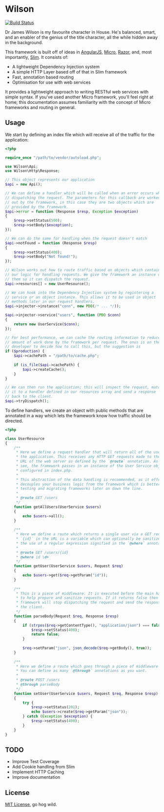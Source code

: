 # Wilson

[![Build Status](https://secure.travis-ci.org/rawebone/Wilson.png?branch=perf)](http://travis-ci.org/rawebone/Wilson)

Dr James Wilson is my favourite character in House. He's  balanced, smart,
and an enabler of the genius of the title character, all the while hidden
away in the background.

This framework is built off of ideas in [AngularJS](https://angularjs.org),
[Micro](https://github.com/rawebone/Micro), [Razor](https://github.com/rawebone/Razor),
and, most importantly, [Slim](https://github.com/codeguy/Slim). It consists of:

* A lightweight Dependency Injection system
* A simple HTTP Layer based off of that in Slim framework
* Fast, annotation based routing
* Optimisation for use with web services

It provides a lightweight approach to writing RESTful web services with simple 
syntax. If you've used another Micro framework, you'll feel right at home; this 
documentation assumes familiarity with the concept of Micro frameworks and routing
in general.


## Usage

We start by defining an index file which will receive all of the traffic
for the application:

```php
<?php

require_once "/path/to/vendor/autoload.php";

use Wilson\Api;
use Wilson\Http\Response;

// This object represents our application
$api = new Api();

// We can define a handler which will be called when an error occurs while
// dispatching the request. The parameters for this callback are worked
// out by the framework, in this case they are two objects which are
// provided by the framework.
$api->error = function (Response $resp, Exception $exception)
{
    $resp->setStatus(500);
    $resp->setBody($exception);
});

// We can do the same for handling when the request doesn't match
$api->notFound = function (Response $resp)
{
    $resp->setStatus(400);
    $resp->setBody("Not found!");
});

// Wilson works out how to route traffic based on objects which contain
// our logic for handling requests. We give the framework an instance of
// them so it can dispatch the request.
$api->resources[] = new UserResource();

// We can hook into the Dependency Injection system by registering a
// service or an object instance. This allows it to be used in object
// methods later in our request handlers.
$api->injector->instance("conn", new PDO(/* ... */));

$api->injector->service("users", function (PDO $conn)
{
    return new UserService($conn);
});

// For best performance, we can cache the routing information to reduce the
// amount of work done by the framework per request. The onus is on the
// developer to decide how to call this, but the suggestion is
if ($production) {
    $api->cachePath = "/path/to/cache.php";
    
    if (is_file($api->cachePath) {
        $api->createCache();
    }
}

// We can then run the application; this will inspect the request, match
// it to a handler defined in our resources array and send a response
// back to the client.
$api->tryDispatch();

```

To define handlers, we create an object with public methods that are annotated
in a way which lets the framework know how traffic should be directed.

```php
<?php

class UserResource
{
    /**
     * Here we define a request handler that will return all of the users for
     * the application. This receives any HTTP GET requests made to the /users
     * URL of the web server as defined by the `@route` annotation. As you can
     * see, the framework passes in an instance of the User Service object we 
     * configured in index.php.
     *
     * This abstraction of the data handling is recommended, as it effectively
     * decouples your business logic from the framework which is better for 
     * testing and migrating frameworks later on down the line. 
     *
     * @route GET /users
     */
    function getAllUsers(UserService $users)
    {
        echo $users->all();    
    }
    
    /**
     * Here we define a route which returns a single user via a GET request.
     * `{id}` in the URL is a variable which can optionally be sanitized by
     * the use of a regular expression signified in the `@where` annotation.
     * 
     * @route GET /users/{id}
     * @where id \d+
     */
    function getUser(UserService $users, Request $req)
    {
        echo $users->get($req->getParam("id"));    
    }
    
    /**
     * This is a piece of middleware. It is executed before the main handler
     * to help prepare and sanitize requests. If it returns false then the
     * framework will stop dispatching the request and send the response to
     * the client.
     */
    function parseBody(Request $req, Response $resp)
    {
        if (strpos($req->getContentType(), "application/json") === false) {
            $resp->setStatus(400);
            return false;
        }
        
        $req->setParam("json", json_decode($req->getBody(), true));
    }
    
    /**
     * Here we define a route which goes through a piece of middleware first.
     * You can define as many `@through` annotations as you want.
     *
     * @route POST /users
     * @through parseBody
     */
    function setUser(UserService $users, Request $req, Response $resp)
    {
        try {
            $resp->setStatus(201);
            echo $users->create($req->getParam("json"));
        } catch (Exception $exception) {
            $resp->setStatus(400);        
        }
    }
}

```

## TODO

* Improve Test Coverage
* Add Cookie handling from Slim
* Implement HTTP Caching
* Improve documentation

## License

[MIT License](LICENSE), go hog wild.